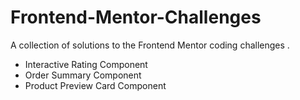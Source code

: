 # Frontend-Mentor-Challenges

A collection of solutions to the Frontend Mentor coding challenges .

- Interactive Rating Component
- Order Summary Component
- Product Preview Card Component

